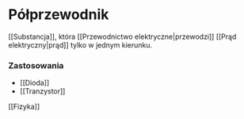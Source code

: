 # Półprzewodnik
[[Substancja]], która [[Przewodnictwo elektryczne|przewodzi]] [[Prąd elektryczny|prąd]] tylko w jednym kierunku.

### Zastosowania
- [[Dioda]]
- [[Tranzystor]]

[[Fizyka]]